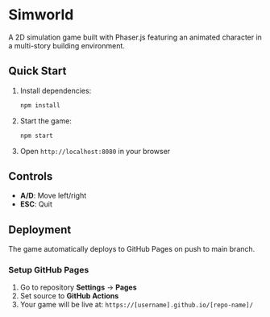 # Simworld

A 2D simulation game built with Phaser.js featuring an animated character in a multi-story building environment.

## Quick Start

1. Install dependencies:
   ```bash
   npm install
   ```

2. Start the game:
   ```bash
   npm start
   ```

3. Open `http://localhost:8080` in your browser

## Controls

- **A/D**: Move left/right
- **ESC**: Quit

## Deployment

The game automatically deploys to GitHub Pages on push to main branch.

### Setup GitHub Pages

1. Go to repository **Settings** → **Pages**
2. Set source to **GitHub Actions**
3. Your game will be live at: `https://[username].github.io/[repo-name]/`